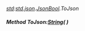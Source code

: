 _[std](../../modules/std/std-module.md):[std.json](../../modules/std/std-json.md).[JsonBool](../../modules/std/std-json-jsonbool.md).ToJson_
##### Method ToJson:[String](../../modules/wonkey/wonkey-types-string.md)(  )
